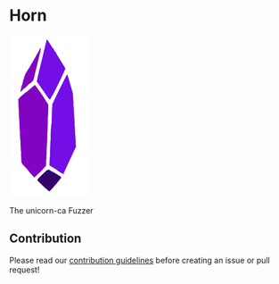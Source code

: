 # Horn

![Horn-Logo](horn-logo.png)

The unicorn-ca Fuzzer

## Contribution

Please read our [contribution guidelines](https://github.com/unicorn-ca/Unicorn-docs/blob/master/CONTRIBUTING.md) before creating an issue or pull request!
